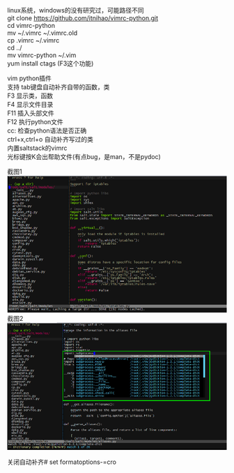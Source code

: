 linux系统，windows的没有研究过，可能路径不同    
git clone https://github.com/itnihao/vimrc-python.git   
cd vimrc-python   
mv ~/.vimrc ~/.vimrc.old   
cp .vimrc ~/.vimrc   
cd  ../  
mv vimrc-python  ~/.vim   
yum install ctags   (F3这个功能) 
   
vim python插件   
支持 tab键盘自动补齐自带的函数，类   
F3 显示类，函数   
F4 显示文件目录   
F11 插入头部文件   
F12 执行python文件   
cc: 检查python语法是否正确   
ctrl+x,ctrl+o 自动补齐写过的类   
内置saltstack的vimrc   
光标键按K会出帮助文件(有点bug，是man，不是pydoc)   

截图1   
![截图1](screen/vimrc1.png)
截图2    
![截图2](screen/vimrc2.png)

关闭自动补齐#
set formatoptions-=cro  
